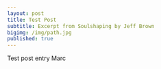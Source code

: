 ```yaml
---
layout: post
title: Test Post
subtitle: Excerpt from Soulshaping by Jeff Brown
bigimg: /img/path.jpg
published: true
---
```


Test post entry Marc